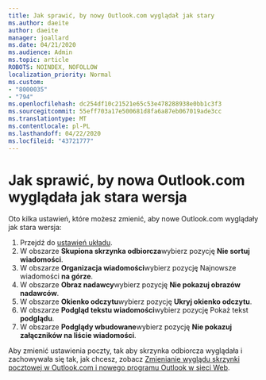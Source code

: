 ```yaml
---
title: Jak sprawić, by nowy Outlook.com wyglądał jak stary
ms.author: daeite
author: daeite
manager: joallard
ms.date: 04/21/2020
ms.audience: Admin
ms.topic: article
ROBOTS: NOINDEX, NOFOLLOW
localization_priority: Normal
ms.custom:
- "8000035"
- "794"
ms.openlocfilehash: dc254df10c21521e65c53e478288938e0bb1c3f3
ms.sourcegitcommit: 55eff703a17e500681d8fa6a87eb067019ade3cc
ms.translationtype: MT
ms.contentlocale: pl-PL
ms.lasthandoff: 04/22/2020
ms.locfileid: "43721777"
---
```

# <a name="how-to-make-the-new-outlookcom-look-like-the-old-version"></a>Jak sprawić, by nowa Outlook.com wyglądała jak stara wersja

Oto kilka ustawień, które możesz zmienić, aby nowe Outlook.com wyglądały jak stara wersja:

1. Przejdź do [ustawień układu](https://outlook.live.com/mail/options/mail/layout).
1. W obszarze **Skupiona skrzynka odbiorcza**wybierz pozycję **Nie sortuj wiadomości**.
1. W obszarze **Organizacja wiadomości**wybierz pozycję Najnowsze wiadomości **na górze**.
1. W obszarze **Obraz nadawcy**wybierz pozycję **Nie pokazuj obrazów nadawców**.
1. W obszarze **Okienko odczytu**wybierz pozycję **Ukryj okienko odczytu**.
1. W obszarze **Podgląd tekstu wiadomości**wybierz pozycję Pokaż tekst **podglądu**.
1. W obszarze **Podglądy wbudowane**wybierz pozycję **Nie pokazuj załączników na liście wiadomości**.

Aby zmienić ustawienia poczty, tak aby skrzynka odbiorcza wyglądała i zachowywała się tak, jak chcesz, zobacz [Zmienianie wyglądu skrzynki pocztowej w Outlook.com i nowego programu Outlook w sieci Web](https://support.office.com/article/b41c2ecb-f23c-42b3-b7f8-659646d5e58c?wt.mc_id=Office_Outlook_com_Alchemy).